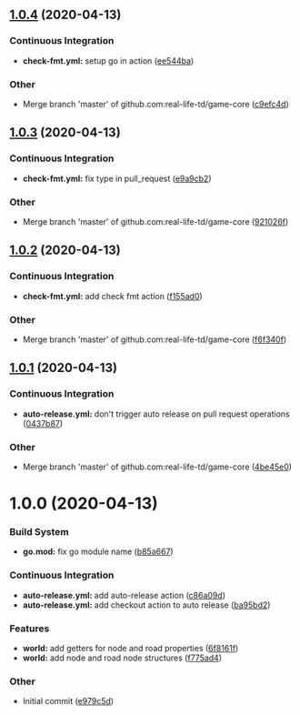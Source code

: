 ## [1.0.4](https://github.com/real-life-td/game-core/compare/v1.0.3...v1.0.4) (2020-04-13)

### Continuous Integration

- **check-fmt.yml:** setup go in action ([ee544ba](https://github.com/real-life-td/game-core/commit/ee544baca01df5850869bca00e2309cbf79eaa00))

### Other

- Merge branch 'master' of github.com:real-life-td/game-core ([c9efc4d](https://github.com/real-life-td/game-core/commit/c9efc4d3b951d3253be676c2db120c68fbcd60ec))

## [1.0.3](https://github.com/real-life-td/game-core/compare/v1.0.2...v1.0.3) (2020-04-13)

### Continuous Integration

- **check-fmt.yml:** fix type in pull_request ([e9a9cb2](https://github.com/real-life-td/game-core/commit/e9a9cb23df41e1920ab13ab70c0aedd7b98c36f3))

### Other

- Merge branch 'master' of github.com:real-life-td/game-core ([921026f](https://github.com/real-life-td/game-core/commit/921026f008cc93d98f19529b6824ef8891668e1c))

## [1.0.2](https://github.com/real-life-td/game-core/compare/v1.0.1...v1.0.2) (2020-04-13)

### Continuous Integration

- **check-fmt.yml:** add check fmt action ([f155ad0](https://github.com/real-life-td/game-core/commit/f155ad0893eb44416c6a3a03072b8026ad16c397))

### Other

- Merge branch 'master' of github.com:real-life-td/game-core ([f6f340f](https://github.com/real-life-td/game-core/commit/f6f340fb4eb63d55b26d9f4cd1e13ddc954861d2))

## [1.0.1](https://github.com/real-life-td/game-core/compare/v1.0.0...v1.0.1) (2020-04-13)

### Continuous Integration

- **auto-release.yml:** don't trigger auto release on pull request operations ([0437b87](https://github.com/real-life-td/game-core/commit/0437b87d829a60c2d6d20da8892d0357ae66379e))

### Other

- Merge branch 'master' of github.com:real-life-td/game-core ([4be45e0](https://github.com/real-life-td/game-core/commit/4be45e00069956426d9c1b79b4793a4625394d65))

# 1.0.0 (2020-04-13)

### Build System

- **go.mod:** fix go module name ([b85a667](https://github.com/real-life-td/game-core/commit/b85a6672c8ee8b0d4279666e8931d79d420150d2))

### Continuous Integration

- **auto-release.yml:** add auto-release action ([c86a09d](https://github.com/real-life-td/game-core/commit/c86a09ddc775a40f8c1bf75a99cec6bd575c5c9c))
- **auto-release.yml:** add checkout action to auto release ([ba95bd2](https://github.com/real-life-td/game-core/commit/ba95bd21447364e59dc43581aac3afa214831c7c))

### Features

- **world:** add getters for node and road properties ([6f8161f](https://github.com/real-life-td/game-core/commit/6f8161f2181b8fec7b09242b7f12b0dc599e86a1))
- **world:** add node and road node structures ([f775ad4](https://github.com/real-life-td/game-core/commit/f775ad40818b4efbf30c7353c7b3797992c8e6e1))

### Other

- Initial commit ([e979c5d](https://github.com/real-life-td/game-core/commit/e979c5da0ae48954fcf083100cb2fedd3e8030d6))
